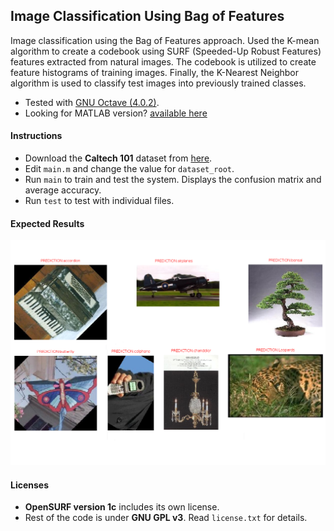 ## Image Classification Using Bag of Features

Image classification using the Bag of Features approach. Used the K-mean algorithm to create a codebook using SURF (Speeded-Up Robust Features) features extracted from natural images. The codebook is utilized to create feature histograms of training images. Finally, the K-Nearest Neighbor algorithm is used to classify test images into previously trained classes.

- Tested with [GNU Octave (4.0.2)](https://www.gnu.org/software/octave/).
- Looking for MATLAB version? [available here](https://github.com/saikatbsk/daily-dose-of-code/tree/master/MachineLearning/03_BoF)

#### Instructions

- Download the **Caltech 101** dataset from [here](http://www.vision.caltech.edu/Image_Datasets/Caltech101/101_ObjectCategories.tar.gz).
- Edit `main.m` and change the value for `dataset_root`.
- Run `main` to train and test the system. Displays the confusion matrix and average accuracy.
- Run `test` to test with individual files.

#### Expected Results
![alt text](results/01.png)

#### Licenses
- **OpenSURF version 1c** includes its own license.
- Rest of the code is under **GNU GPL v3**. Read `license.txt` for details.
